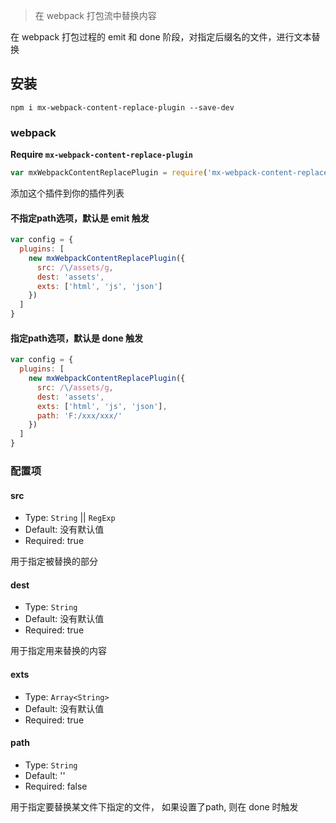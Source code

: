 > 在 webpack 打包流中替换内容

在 webpack 打包过程的 emit 和 done 阶段，对指定后缀名的文件，进行文本替换

## 安装

```shell
npm i mx-webpack-content-replace-plugin --save-dev
```

### webpack

**Require `mx-webpack-content-replace-plugin`**
```javascript
var mxWebpackContentReplacePlugin = require('mx-webpack-content-replace-plugin')
```
添加这个插件到你的插件列表
#### 不指定path选项，默认是 emit 触发
```javascript
var config = {
  plugins: [
    new mxWebpackContentReplacePlugin({
      src: /\/assets/g,
      dest: 'assets',
      exts: ['html', 'js', 'json']
    })
  ]
}
```

#### 指定path选项，默认是 done 触发
```javascript
var config = {
  plugins: [
    new mxWebpackContentReplacePlugin({
      src: /\/assets/g,
      dest: 'assets',
      exts: ['html', 'js', 'json'],
      path: 'F:/xxx/xxx/'
    })
  ]
}
```

### 配置项

#### src
- Type: `String` || `RegExp`
- Default: 没有默认值
- Required: true

用于指定被替换的部分

#### dest
- Type: `String`
- Default: 没有默认值
- Required: true

用于指定用来替换的内容

#### exts
- Type: `Array<String>`
- Default: 没有默认值
- Required: true

#### path
- Type: `String`
- Default: ''
- Required: false

用于指定要替换某文件下指定的文件， 如果设置了path, 则在 done 时触发
